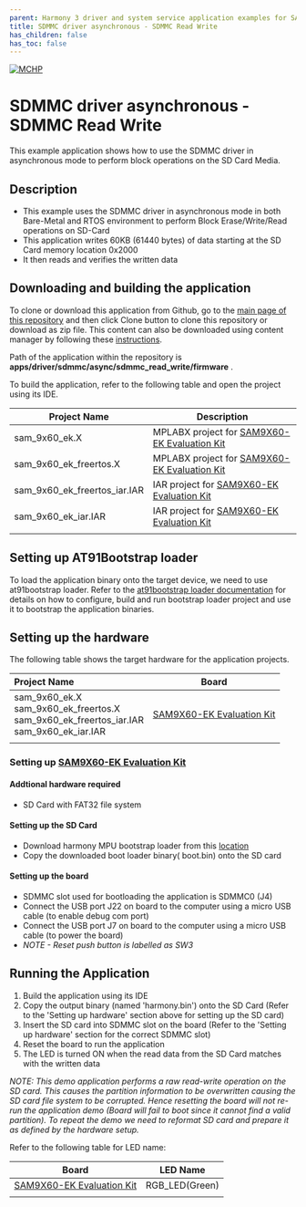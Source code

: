 ```yaml
---
parent: Harmony 3 driver and system service application examples for SAM 9X60 family
title: SDMMC driver asynchronous - SDMMC Read Write 
has_children: false
has_toc: false
---
```


[![MCHP](https://www.microchip.com/ResourcePackages/Microchip/assets/dist/images/logo.png)](https://www.microchip.com)

# SDMMC driver asynchronous - SDMMC Read Write

This example application shows how to use the SDMMC driver in asynchronous mode to perform block operations on the SD Card Media.

## Description

- This example uses the SDMMC driver in asynchronous mode in both Bare-Metal and RTOS environment to perform Block Erase/Write/Read operations on SD-Card
- This application writes 60KB (61440 bytes) of data starting at the SD Card memory location 0x2000
- It then reads and verifies the written data

## Downloading and building the application

To clone or download this application from Github, go to the [main page of this repository](https://github.com/Microchip-MPLAB-Harmony/core_apps_sam_9x60) and then click Clone button to clone this repository or download as zip file.
This content can also be downloaded using content manager by following these [instructions](https://github.com/Microchip-MPLAB-Harmony/contentmanager/wiki).

Path of the application within the repository is **apps/driver/sdmmc/async/sdmmc_read_write/firmware** .

To build the application, refer to the following table and open the project using its IDE.

| Project Name      | Description                                    |
| ----------------- | ---------------------------------------------- |
| sam_9x60_ek.X | MPLABX project for [SAM9X60-EK Evaluation Kit](https://www.microchip.com/developmenttools/ProductDetails/DT100126) |
| sam_9x60_ek_freertos.X | MPLABX project for [SAM9X60-EK Evaluation Kit](https://www.microchip.com/developmenttools/ProductDetails/DT100126) |
| sam_9x60_ek_freertos_iar.IAR | IAR project for [SAM9X60-EK Evaluation Kit](https://www.microchip.com/developmenttools/ProductDetails/DT100126) |
| sam_9x60_ek_iar.IAR | IAR project for [SAM9X60-EK Evaluation Kit](https://www.microchip.com/developmenttools/ProductDetails/DT100126) |
|||

## Setting up AT91Bootstrap loader

To load the application binary onto the target device, we need to use at91bootstrap loader. Refer to the [at91bootstrap loader documentation](../../../../docs/readme_bootstrap.md) for details on how to configure, build and run bootstrap loader project and use it to bootstrap the application binaries.

## Setting up the hardware

The following table shows the target hardware for the application projects.

| Project Name| Board|
|:---------|:---------:|
| sam_9x60_ek.X <br> sam_9x60_ek_freertos.X <br> sam_9x60_ek_freertos_iar.IAR <br> sam_9x60_ek_iar.IAR | [SAM9X60-EK Evaluation Kit](https://www.microchip.com/developmenttools/ProductDetails/DT100126) |
|||

### Setting up [SAM9X60-EK Evaluation Kit](https://www.microchip.com/developmenttools/ProductDetails/DT100126)

#### Addtional hardware required

- SD Card with FAT32 file system

#### Setting up the SD Card

- Download harmony MPU bootstrap loader from this [location](firmware/at91bootstrap_sam_9x60_ek.X/binaries/boot.bin)
- Copy the downloaded boot loader binary( boot.bin) onto the SD card

#### Setting up the board

- SDMMC slot used for bootloading the application is SDMMC0 (J4)
- Connect the USB port J22 on board to the computer using a micro USB cable (to enable debug com port)
- Connect the USB port J7 on board to the computer using a micro USB cable (to power the board)
- *NOTE - Reset push button is labelled as SW3*

## Running the Application

1. Build the application using its IDE
2. Copy the output binary (named 'harmony.bin') onto the SD Card (Refer to the 'Setting up hardware' section above for setting up the SD card)
3. Insert the SD card into SDMMC slot on the board (Refer to the 'Setting up hardware' section for the correct SDMMC slot)
4. Reset the board to run the application
5. The LED is turned ON when the read data from the SD Card matches with the written data

*NOTE: This demo application performs a raw read-write operation on the SD card. This causes the partition information to be overwritten causing the SD card file system to be corrupted. Hence resetting the board will not re-run the application demo (Board will fail to boot since it cannot find a valid partition). To repeat the demo we need to reformat SD card and prepare it as defined by the hardware setup.*

Refer to the following table for LED name:

| Board | LED Name |
| ----- | -------- |
|  [SAM9X60-EK Evaluation Kit](https://www.microchip.com/developmenttools/ProductDetails/DT100126)  | RGB_LED(Green) |
|||